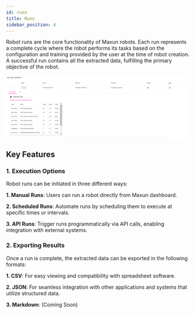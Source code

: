 ```yaml
---
id: runs
title: Runs
sidebar_position: 4
---
```


Robot runs are the core functionality of Maxun robots. Each run represents a complete cycle where the robot performs its tasks based on the configuration and training provided by the user at the time of robot creation. A successful run contains all the extracted data, fulfilling the primary objective of the robot.

![Sample Robot Run](sample_run.png)

## Key Features

### 1. Execution Options

Robot runs can be initiated in three different ways:

**1. Manual Runs**: Users can run a robot directly from Maxun dashboard.

**2. Scheduled Runs**: Automate runs by scheduling them to execute at specific times or intervals. 

**3. API Runs**: Trigger runs programmatically via API calls, enabling integration with external systems.

### 2. Exporting Results

Once a run is complete, the extracted data can be exported in the following formats:

**1. CSV**: For easy viewing and compatibility with spreadsheet software.

**2. JSON**: For seamless integration with other applications and systems that utilize structured data.

**3. Markdown**: (Coming Soon)
